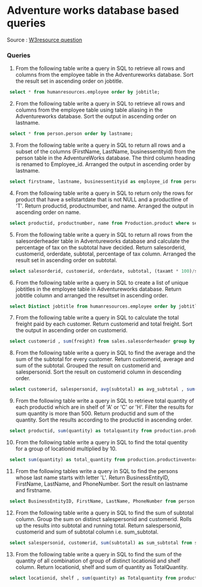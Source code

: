 # Adventure works database based queries 
Source : [W3resource question](https://www.w3resource.com/sql-exercises/adventureworks/adventureworks-exercises.php)

### Queries 


1. From the following table write a query in SQL to retrieve all rows and columns from the employee table in the Adventureworks database. Sort the result set in ascending order on jobtitle.
```sql
 select * from humanresources.employee order by jobtitle;
 ```

2. From the following table write a query in SQL to retrieve all rows and columns from the employee table using table aliasing in the Adventureworks database. Sort the output in ascending order on lastname.
```sql
 select * from person.person order by lastname;
 ```

3. From the following table write a query in SQL to return all rows and a subset of the columns (FirstName, LastName, businessentityid) from the person table in the AdventureWorks database. The third column heading is renamed to Employee_id. Arranged the output in ascending order by lastname.
```sql
 select firstname, lastname, businessentityid as employee_id from person.person order by lastname;
 ```

4. From the following table write a query in SQL to return only the rows for product that have a sellstartdate that is not NULL and a productline of 'T'. Return productid, productnumber, and name. Arranged the output in ascending order on name.
```sql
 select productid, productnumber, name from Production.product where sellstartdate is not null and productline = 'T' order by name;
 ```

5. From the following table write a query in SQL to return all rows from the salesorderheader table in Adventureworks database and calculate the percentage of tax on the subtotal have decided. Return salesorderid, customerid, orderdate, subtotal, percentage of tax column. Arranged the result set in ascending order on subtotal.
```sql
 select salesorderid, customerid, orderdate, subtotal, (taxamt * 100)/subtotal as percentage from sales.salesorderheader order by subtotal;
 ```

6. From the following table write a query in SQL to create a list of unique jobtitles in the employee table in Adventureworks database. Return jobtitle column and arranged the resultset in ascending order.
```sql
 select Distinct jobtitle from humanresources.employee order by jobtitle;
 ```

7. From the following table write a query in SQL to calculate the total freight paid by each customer. Return customerid and total freight. Sort the output in ascending order on customerid.
```sql
 select customerid , sum(freight) from sales.salesorderheader group by customerid order by customerid;
 ```

8. From the following table write a query in SQL to find the average and the sum of the subtotal for every customer. Return customerid, average and sum of the subtotal. Grouped the result on customerid and salespersonid. Sort the result on customerid column in descending order.
```sql
 select customerid, salespersonid, avg(subtotal) as avg_subtotal , sum(subtotal) as total_subtotal from sales.salesorderheader group by customerid, salespersonid order by customerid desc;
 ```

9. From the following table write a query in SQL to retrieve total quantity of each productid which are in shelf of 'A' or 'C' or 'H'. Filter the results for sum quantity is more than 500. Return productid and sum of the quantity. Sort the results according to the productid in ascending order.
```sql
 select productid, sum(quantity) as totalquantity from production.productinventory where shelf in ('A', 'C', 'H') group by productid having sum(quantity) > 500 order by productid;
 ```

10. From the following table write a query in SQL to find the total quentity for a group of locationid multiplied by 10.
```sql
 select sum(quantity) as total_quantity from production.productinventory group by locationid * 10;
 ```

11. From the following tables write a query in SQL to find the persons whose last name starts with letter 'L'. Return BusinessEntityID, FirstName, LastName, and PhoneNumber. Sort the result on lastname and firstname.
```sql
 select BusinessEntityID, FirstName, LastName, PhoneNumber from person.personPhone natural join person.person where lastname like 'L%' order  by lastname, firstname;
 ```

12. From the following table write a query in SQL to find the sum of subtotal column. Group the sum on distinct salespersonid and customerid. Rolls up the results into subtotal and running total. Return salespersonid, customerid and sum of subtotal column i.e. sum_subtotal.
```sql
 select salespersonid, customerid, sum(subtotal) as sum_subtotal from sales.salesorderheader group by rollup(salespersonid, customerid);
 ```

13. From the following table write a query in SQL to find the sum of the quantity of all combination of group of distinct locationid and shelf column. Return locationid, shelf and sum of quantity as TotalQuantity.
```sql
 select locationid, shelf , sum(quantity) as Totalquantity from production.productinventory group by cube(locationid, shelf);
 ```

